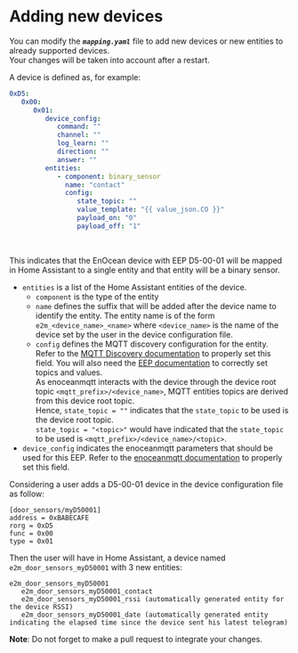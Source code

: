 # Adding new devices

You can modify the *__`mapping.yaml`__* file to add new devices or new entities to already supported devices.  
Your changes will be taken into account after a restart.

A device is defined as, for example:
```yaml
0xD5:
   0x00:
      0x01:
         device_config:
            command: ""
            channel: ""
            log_learn: ""
            direction: ""
            answer: ""
         entities:
            - component: binary_sensor
              name: "contact"
              config:
                 state_topic: ""
                 value_template: "{{ value_json.CO }}"
                 payload_on: "0"
                 payload_off: "1"
```
<br/>

This indicates that the EnOcean device with EEP D5-00-01 will be mapped in Home Assistant to a single entity and that entity will be a binary sensor.

- `entities` is a list of the Home Assistant entities of the device.
  - `component` is the type of the entity
  - `name` defines the suffix that will be added after the device name to identify the entity.
    The entity name is of the form `e2m_<device_name>_<name>` where `<device_name>` is the name of the device set by the user in the device configuration file.
  - `config` defines the MQTT discovery configuration for the entity. Refer to the [MQTT Discovery documentation](https://www.home-assistant.io/integrations/mqtt#mqtt-discovery) to properly set this field.
    You will also need the [EEP documentation](http://tools.enocean-alliance.org/EEPViewer) to correctly set topics and values.  
    As enoceanmqtt interacts with the device through the device root topic `<mqtt_prefix>/<device_name>`, MQTT entities topics are derived from this device root topic.  
    Hence, `state_topic = ""`  indicates that the `state_topic` to be used is the device root topic.  
    `state_topic = "<topic>"` would have indicated that the `state_topic` to be used is `<mqtt_prefix>/<device_name>/<topic>`.
- `device_config` indicates the enoceanmqtt parameters that should be used for this EEP. Refer to the [enoceanmqtt documentation](https://github.com/embyt/enocean-mqtt#list-of-device-options) to properly set this field.

Considering a user adds a D5-00-01 device in the device configuration file as follow:
```
[door_sensors/myD50001]
address = 0xBABECAFE
rorg = 0xD5
func = 0x00
type = 0x01
```

Then the user will have in Home Assistant, a device named `e2m_door_sensors_myD50001` with 3 new entities:
```
e2m_door_sensors_myD50001
   e2m_door_sensors_myD50001_contact
   e2m_door_sensors_myD50001_rssi (automatically generated entity for the device RSSI)
   e2m_door_sensors_myD50001_date (automatically generated entity indicating the elapsed time since the device sent his latest telegram)
```

**Note**: Do not forget to make a pull request to integrate your changes.
